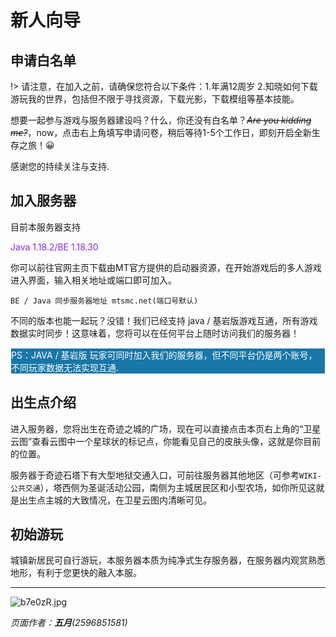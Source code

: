 # **新人向导**
## 申请白名单
!> 请注意，在加入之前，请确保您符合以下条件：1.年满12周岁 2.知晓如何下载游玩我的世界，包括但不限于寻找资源，下载光影，下载模组等基本技能。

想要一起参与游戏与服务器建设吗？什么，你还没有白名单？~~*Are you kidding me?*~~，now，点击右上角填写申请问卷，稍后等待1-5个工作日，即刻开启全新生存之旅！😀

感谢您的持续关注与支持.
## 加入服务器
目前本服务器支持 <p style="color:#8A2BE2">Java 1.18.2/BE 1.18.30

你可以前往官网主页下载由MT官方提供的启动器资源，在开始游戏后的多人游戏进入界面，输入相关地址或端口即可加入。

    BE / Java 同步服务器地址 mtsmc.net(端口号默认)

不同的版本也能一起玩？没错！我们已经支持 java / 基岩版游戏互通，所有游戏数据实时同步！这意味着，您将可以在任何平台上随时访问我们的服务器！

<p style="background-color:#1976A8;color:#FFFFFF;border: 1px  solid #ffffff">PS：JAVA / 基岩版 玩家可同时加入我们的服务器，但不同平台仍是两个账号，不同玩家数据无法实现互通.</p>

## 出生点介绍
进入服务器，您将出生在奇迹之城的广场，现在可以直接点击本页右上角的“卫星云图”查看云图中一个星球状的标记点，你能看见自己的皮肤头像，这就是你目前的位置。

服务器于奇迹石塔下有大型地狱交通入口，可前往服务器其他地区（可参考`WIKI-公共交通`），塔西侧为圣诞活动公园，南侧为主城居民区和小型农场，如你所见这就是出生点主城的大致情况，在卫星云图内清晰可见。
## 初始游玩
城镇新居民可自行游玩，本服务器本质为纯净式生存服务器，在服务器内观赏熟悉地形，有利于您更快的融入本服。
***
![b7e0zR.jpg](https://s1.ax1x.com/2022/03/12/b7e0zR.jpg ':size=90%')

*页面作者：**五月**(2596851581)*
